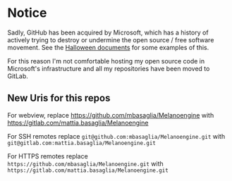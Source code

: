 Notice
======

Sadly, GitHub has been acquired by Microsoft, which has a history of
actively trying to destroy or undermine the open source / free software
movement.
See the [Halloween documents](http://catb.org/~esr/halloween/) for some
examples of this.

For this reason I'm not comfortable hosting my open source code in Microsoft's
infrastructure and all my repositories have been moved to GitLab.

New Uris for this repos
-----------------------

For webview, replace
https://github.com/mbasaglia/Melanoengine with
https://gitlab.com/mattia.basaglia/Melanoengine

For SSH remotes replace
`git@github.com:mbasaglia/Melanoengine.git` with
`git@gitlab.com:mattia.basaglia/Melanoengine.git`

For HTTPS remotes replace
`https://github.com/mbasaglia/Melanoengine.git` with
`https://gitlab.com/mattia.basaglia/Melanoengine.git`

